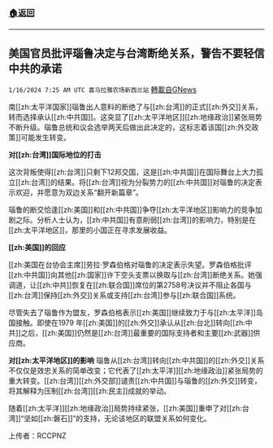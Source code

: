 ###  [:house:返回](README.md)
---


## 美国官员批评瑙鲁决定与台湾断绝关系，警告不要轻信中共的承诺
`1/16/2024 7:25 AM UTC 喜马拉雅农场新西兰站` [轉載自GNews](https://gnews.org/articles/2223769)

南[[zh:太平洋国家]]瑙鲁出人意料的断绝了与[[zh:台湾]]的正式[[zh:外交]]关系，转而选择承认[[zh:中共国]]。这突显了[[zh:太平洋地区]][[zh:地缘政治]]紧张局势不断升级。瑙鲁总统和议会选举两天后做出此决定的，这标志着该国[[zh:外交政策]]可能发生转变。

**对[[zh:台湾]]国际地位的打击**

这次背叛使得[[zh:台湾]]只剩下12邦交国，这是[[zh:中共国]]在国际舞台上大力孤立[[zh:台湾]]的结果。将[[zh:台湾]]视为分裂势力的[[zh:中共国]]对瑙鲁的决定表示欢迎，并愿意为双边关系“翻开新篇章”。

瑙鲁的断交恰逢[[zh:美国]]和[[zh:中共国]]争夺[[zh:太平洋地区]]影响力的竞争加剧之际。分析人士认为，[[zh:中共国]]有意削弱[[zh:台湾]]的影响力，特别是在[[zh:太平洋地区]]，那里的小国正在寻求发展收益。

**[[zh:美国]]的回应**

[[zh:美国在台协会主席]]劳拉·罗森伯格对瑙鲁的决定表示失望。罗森伯格批评[[zh:中共国]]向其他[[zh:国家]]许下空头支票以换取与[[zh:台湾]]断绝关系。她强调道，让[[zh:中共]]恢复在[[zh:联合国]]席位的第2758号决议并不阻止各国与[[zh:台湾]]保持[[zh:外交]]关系或支持[[zh:台湾]]参与[[zh:联合国]]系统。

尽管失去了瑙鲁作为盟友，罗森伯格表示[[zh:美国]]继续致力于与[[zh:太平洋]]岛国接触。即使在1979 年[[zh:美国]]的[[zh:外交]]承认从[[zh:台北]]转向[[zh:中共]]之后，[[zh:美国]]仍然是[[zh:台湾]]最重要的国际支持者和主要[[zh:武器]]供应商。

**对[[zh:太平洋地区]]的影响**
瑙鲁从[[zh:台湾]]转向[[zh:中共国]]的[[zh:外交]]关系不仅仅是效忠关系的简单改变；它代表了[[zh:太平洋]][[zh:地缘政治]]紧张局势的重大转变。[[zh:台湾]][[zh:外交部]]谴责[[zh:中共国]]与瑙鲁的[[zh:外交]]转变，将其解释为压制[[zh:台湾]][[zh:民主]]成就的举动。

随着[[zh:太平洋]][[zh:地缘政治]]局势持续紧张，[[zh:美国]]重申了对[[zh:台湾]]“坚如[[zh:磐石]]”的支持，无论该地区的联盟关系如何变化。

上传者：RCCPNZ
